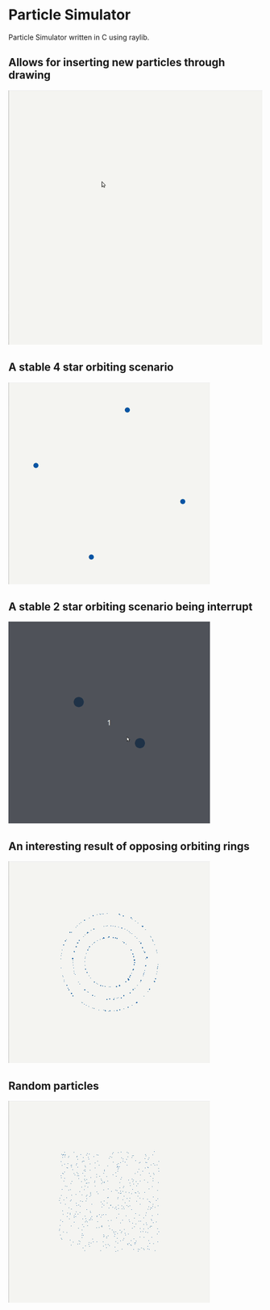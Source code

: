 # Particle Simulator
Particle Simulator written in C using raylib.

## Allows for inserting new particles through drawing
<img src="vid/drawing.gif" width="650">

## A stable 4 star orbiting scenario 
<img src="vid/4stars.gif" width="400">

## A stable 2 star orbiting scenario being interrupt
<img src="vid/2stars.gif" width="400">

## An interesting result of opposing orbiting rings 
<img src="vid/rings.gif" width="400">

## Random particles
<img src="vid/random.gif" width="400">
